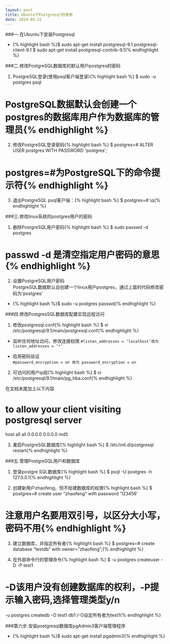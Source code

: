 ```yaml
---
layout: post
title: Ubuntu下Postgresql的使用
date: 2014-05-22
---
```


###一.在Ubuntu下安装Postgresql  

* {% highlight bash %}$ sudo apt-get install postgresql-9.1 postgresql-client-9.1 
$ sudo apt-get install postgresql-contrib-9.1{% endhighlight %}

###二.修改PostgreSQL数据库的默认用户postgres的密码  

1. PostgreSQL登录(使用psql客户端登录){% highlight bash %}
$ sudo -u postgres psql
# PostgreSQL数据默认会创建一个postgres的数据库用户作为数据库的管理员{% endhighlight %}

2. 修改PostgreSQL登录密码{% highlight bash %}
$ postgres=# ALTER USER postgres WITH PASSWORD 'postgres';
# postgres=#为PostgreSQL下的命令提示符{% endhighlight %}  

3. 退出PostgreSQL psql客户端：{% highlight bash %}
$ postgres=# \q{% endhighlight %}


###三.修改linux系统的postgres用户的密码  

1. 删除PostgreSQL用户密码{% highlight bash %}
$ sudo passwd -d postgres
# passwd -d 是清空指定用户密码的意思{% endhighlight %}

2. 设置PostgreSQL用户密码    
PostgreSQL数据默认会创建一个linux用户postgres，通过上面的代码修改密码为'postgres’
* {% highlight bash %}$ sudo -u postgres passwd{% endhighlight %}

###四.修改PostgresSQL数据库配置实现远程访问

1. 修改postgresql.conf{% highlight bash %}
$ vi /etc/postgresql/9.1/main/postgresql.conf{% endhighlight %}

* 监听任何地址访问，修改连接权限 
 ```#listen_addresses = ‘localhost’改为 listen_addresses = ‘*’```
 
* 启用密码验证  
 ```#password_encryption = on 改为 password_encryption = on```

2. 可访问的用户ip段{% highlight bash %}
$ vi /etc/postgresql/9.1/main/pg_hba.conf{% endhighlight %}

在文档末尾加上以下内容  
  # to allow your client visiting postgresql server  
  host all all 0.0.0.0 0.0.0.0 md5

3. 重启PostgreSQL数据库{% highlight bash %}
$ /etc/init.d/postgresql restart{% endhighlight %}

         
###五.管理PostgreSQL用户和数据库

1. 登录postgre SQL数据库{% highlight bash %}
$ psql -U postgres -h 127.0.0.1{% endhighlight %}

2. 创建新用户zhaofeng，但不给建数据库的权限{% highlight bash %}
$ postgres=# create user “zhaofeng” with password ‘123456’
# 注意用户名要用双引号，以区分大小写，密码不用{% endhighlight %}

3. 建立数据库，并指定所有者{% highlight bash %}
$ postgres=# create database “testdb” with owner=”zhaofeng”;{% endhighlight %}

4. 在外部命令行的管理命令{% highlight bash %}
$ -u postgres createuser -D -P test1
# -D该用户没有创建数据库的权利，-P提示输入密码,选择管理类型y/n
-u postgres createdb -O test1 db1
/-O设定所有者为test1{% endhighlight %}


###第六步.安装postgresql数据库pgAdmin3客户端管理程序
* {% highlight bash %}$ sudo apt-get install pgadmin3{% endhighlight %}